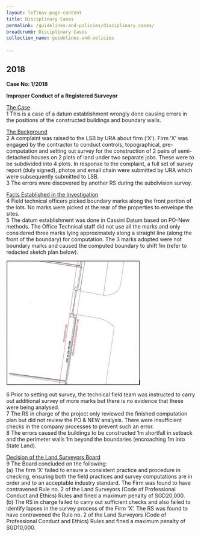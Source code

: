 ```yaml
---
layout: leftnav-page-content
title: Disciplinary Cases
permalink: /guidelines-and-policies/disciplinary_cases/
breadcrumb: Disciplinary Cases
collection_name: guidelines-and-policies

---
```


2018
---
**Case No: 1/2018**<br>

**Improper Conduct of a Registered Surveyor**

<u>The Case</u><br>
1 This is a case of a datum establishment wrongly done causing errors in the positions of the constructed buildings and boundary walls.<br>

<u>The Background</u><br>
2 A complaint was raised to the LSB by URA about firm (‘X’). Firm ‘X’ was engaged by the contractor to conduct controls, topographical, pre-computation and setting out survey for the construction of 2 pairs of semi-detached houses on 2 plots of land under two separate jobs. These were to be subdivided into 4 plots. In response to the complaint, a full set of survey report (duly signed), photos and email chain were submitted by URA which were subsequently submitted to LSB.<br>
3 The errors were discovered by another RS during the subdivision survey.

<u>Facts Established in the Investigation</u><br>
4 Field technical officers picked boundary marks along the front portion of the lots. No marks were picked at the rear of the properties to envelope the sites.<br>
5 The datum establishment was done in Cassini Datum based on PO-New methods. The Office Technical staff did not use all the marks and only considered three marks lying approximately along a straight line (along the front of the boundary) for computation. The 3 marks adopted were not boundary marks and caused the computed boundary to shift 1m (refer to redacted sketch plan below).

![image](/images/1554360406338.jpg)

6 Prior to setting out survey, the technical field team was instructed to carry out additional survey of more marks but there is no evidence that these were being analysed.<br>
7 The RS in charge of the project only reviewed the finished computation plan but did not review the PO & NEW analysis. There were insufficient checks in the company processes to prevent such an error.<br>
8 The errors caused the buildings to be constructed 1m shortfall in setback and the perimeter walls 1m beyond the boundaries (encroaching 1m into State Land).<br>

<u>Decision of the Land Surveyors Board</u><br>
9 The Board concluded on the following:<br>
(a) The firm ‘X’ failed to ensure a consistent practice and procedure in checking, ensuring both the field practices and survey computations are in order and to an acceptable industry standard. The Firm was found to have contravened Rule no. 2 of the Land Surveyors (Code of Professional Conduct and Ethics) Rules and fined a maximum penalty of SGD20,000.<br>
(b) The RS in charge failed to carry out sufficient checks and also failed to identify lapses in the survey process of the Firm ‘X’. The RS was found to have contravened the Rule no. 2 of the Land Surveyors (Code of Professional Conduct and Ethics) Rules and fined a maximum penalty of SGD10,000.
